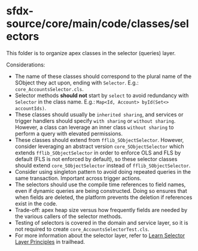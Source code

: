 # sfdx-source/core/main/code/classes/selectors
This folder is to organize apex classes in the selector (queries) layer.

Considerations:
- The name of these classes should correspond to the plural name of the SObject they act upon, ending with `Selector`. E.g.: `core_AccountsSelector.cls`.
- Selector methods **should not** start by `select` to avoid redundancy with `Selector` in the class name. E.g.: `Map<Id, Account> byId(Set<> accountIds)`.
- These classes should usually be `inherited sharing`, and services or trigger handlers should specify `with sharing` or `without sharing`. However, a class can leverage an inner class `without sharing` to perform a query with elevated permissions.
- These classes should extend from `fflib_SObjectSelector`. However, consider leveraging an abstract version `core_SObjectSelector` which extends `fflib_SObjectSelector` in order to enforce OLS and FLS by default (FLS is not enforced by default), so these selector classes should extend `core_SObjectSelector` instead of `fflib_SObjectSelector`.
- Consider using singleton pattern to avoid doing repeated queries in the same transaction. Important across trigger actions.
- The selectors should use the compile time references to field names, even if dynamic queries are being constructed. Doing so ensures that when fields are deleted, the platform prevents the deletion if references exist in the code.
- Trade-off: apex heap size versus how frequently fields are needed by the various callers of the selector methods.
- Testing of selectors is covered in the domain and service layer, so it is not required to create `core_AccountsSelectorTest.cls`.
- For more information about the selector layer, refer to [Learn Selector Layer Principles](https://trailhead.salesforce.com/content/learn/modules/apex_patterns_dsl/apex_patterns_dsl_learn_selector_l_principles) in trailhead.